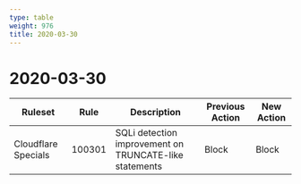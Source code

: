 ```yaml
---
type: table
weight: 976
title: 2020-03-30
---
```


# 2020-03-30

<TableWrap><table style="width: 100%">

<thead>
  <tr>
    <th>Ruleset</th>
    <th>Rule</th>
    <th>Description</th>
    <th>Previous Action</th>
    <th>New Action</th>
  </tr>
</thead>
<tbody>
  <tr>
    <td>Cloudflare Specials</td>
    <td>100301</td>
    <td>SQLi detection improvement on TRUNCATE-like statements</td>
    <td>Block</td>
    <td>Block</td>
  </tr>
</tbody>

</table></TableWrap>